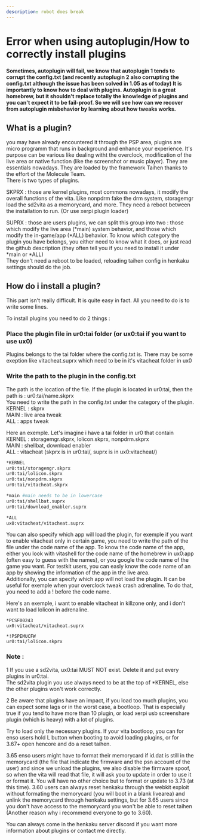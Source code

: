 ```yaml
---
description: robot does break
---
```


# Error when using autoplugin/How to correctly install plugins

#### Sometimes, autoplugin will fail, we know that autoplugin 1 tends to corrupt the config.txt \(and recently autoplugin 2 also corrupting the config.txt although the issue has been solved in 1.05 as of today\) It is importantly to know how to deal with plugins. Autoplugin is a great homebrew, but it shouldn't replace totally the knowledge of plugins and you can't expect it to be fail-proof. So we will see how can we recover from autoplugin misbehavior by learning about how tweaks works.

## What is a plugin?

you may have already encountered it through the PSP area, plugins are micro programm that runs in background and enhance your experience. It's purpose can be various like dealing witht the overclock, modification of the live area or native function \(like the screenshot or music player\). They are essentials nowadays. They are loaded by the framework Taihen thanks to the effort of the Molecule Team.  
There is two types of plugins.  
  
SKPRX : those are kernel plugins, most commons nowadays, it modify the overall functions of the vita. Like nonpdrm fake the drm system, storagemgr load the sd2vita as a memorycard, and more. They need a reboot between the installation to run. \(Or use xerpi plugin loader\)  
  
SUPRX : those are users plugins, we can split this group into two : those which modify the live area \(\*main\) system behavior, and those which modify the in-game/app \(\*ALL\) behavior. To know which category the plugin you have belongs, you either need to know what it does, or just read the github description \(they often tell you if you need to install it under \*main or \*ALL\)  
They don't need a reboot to be loaded, reloading taihen config in henkaku settings should do the job.  
  


## How do i install a plugin?

This part isn't really difficult. It is quite easy in fact. All you need to do is to write some lines.  
  
To install plugins you need to do 2 things :

### Place the plugin file in ur0:tai folder \(or ux0:tai if you want to use ux0\)

Plugins belongs to the tai folder where the config.txt is. There may be some exeption like vitacheat.suprx which need to be in it's vitacheat folder in ux0

### Write the path to the plugin in the config.txt

The path is the location of the file. If the plugin is located in ur0:tai, then the path is : ur0:tai/name.skprx  
You need to write the path in the config.txt under the category of the plugin.  
KERNEL : skprx  
MAIN : live area tweak  
ALL : apps tweak  
  
Here an exemple. Let's imagine i have a tai folder in ur0 that contain  
KERNEL : storagemgr.skprx, lolicon.skprx, nonpdrm.skprx  
MAIN : shellbat, download enabler  
ALL : vitacheat \(skprx is in ur0:tai/, suprx is in ux0:vitacheat/\)

```bash
*KERNEL
ur0:tai/storagemgr.skprx
ur0:tai/lolicon.skprx
ur0:tai/nonpdrm.skprx
ur0:tai/vitacheat.skprx

*main #main needs to be in lowercase
ur0:tai/shellbat.suprx
ur0:tai/download_enabler.suprx

*ALL
ux0:vitacheat/vitacheat.suprx

```

  
You can also specify which app will load the plugin, for exemple if you want to enable vitacheat only in certain game, you need to write the path of the file under the code name of the app. To know the code name of the app, either you look with vitashell for the code name of the homebrew in ux0:app \(often easy to guess with the names\), or you google the code name of the game you want. For testkit users, you can easly know the code name of an app by showing the information of the app in the live area.  
Additionally, you can specify which app will not load the plugin. It can be useful for exemple when your overclock tweak crash adrenaline. To do that, you need to add a ! before the code name.  
  
Here's an exemple, i want to enable vitacheat in killzone only, and i don't want to load lolicon in adrenaline.  


```text
*PCSF00243
ux0:vitacheat/vitacheat.suprx

*!PSPEMUCFW
ur0:tai/lolicon.skprx
```

###  Note : 

1 If you use a sd2vita, ux0:tai MUST NOT exist. Delete it and put every plugins in ur0:tai.  
The sd2vita plugin you use always need to be at the top of \*KERNEL, else the other plugins won't work correctly.  
  
2 Be aware that plugins have an impact, if you load too much plugins, you can expect some lags or in the worst case, a bootloop. That is especially true if you tend to have more than 10 plugin, or load xerpi usb screenshare plugin \(which is heavy\) with a lot of plugins.  
  
Try to load only the necessary plugins. If your vita bootloop, you can for enso users hold L button when booting to avoid loading plugins, or for 3.67+ open hencore and do a reset taihen.  
  
3.65 enso users might have to format their memorycard if id.dat is still in the memorycard \(the file that indicate the firmware and the psn account of the user\) and since we unload the plugins, we also disable the firmware spoof, so when the vita will read that file, it will ask you to update in order to use it or format it. You will have no other choice but to format or update to 3.73 \(at this time\). 3.60 users can always reset henkaku through the webkit exploit without formating the memorycard \(you will boot in a blank livearea\) and unlink the memorycard through henkaku settings, but for 3.65 users since you don't have access to the memorycard you won't be able to reset taihen \(Another reason why i recommend everyone to go to 3.60\).

  
You can always come in the henkaku server discord if you want more information about plugins or contact me directly. 

  


